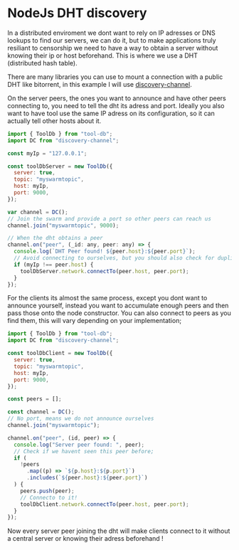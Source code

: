 # NodeJs DHT discovery

In a distributed enviroment we dont want to rely on IP adresses or DNS lookups to find our servers, we can do it, but to make applications truly resiliant to censorship we need to have a way to obtain a server without knowing their ip or host beforehand. This is where we use a DHT (distributed hash table).

There are many libraries you can use to mount a connection with a public DHT like bitorrent, in this example I will use [discovery-channel](https://www.npmjs.com/package/discovery-channel).

On the server peers, the ones you want to announce and have other peers connecting to, you need to tell the dht its adress and port.
Ideally you also want to have tool use the same IP adress on its configuration, so it can actually tell other hosts about it.

```js
import { ToolDb } from "tool-db";
import DC from "discovery-channel";

const myIp = "127.0.0.1";

const toolDbServer = new ToolDb({
  server: true,
  topic: "myswarmtopic",
  host: myIp,
  port: 9000,
});

var channel = DC();
// Join the swarm and provide a port so other peers can reach us
channel.join("myswarmtopic", 9000);

// When the dht obtains a peer
channel.on("peer", (_id: any, peer: any) => {
  console.log(`DHT Peer found! ${peer.host}:${peer.port}`);
  // Avoid connecting to ourselves, but you should also check for duplicates.
  if (myIp !== peer.host) {
    toolDbServer.network.connectTo(peer.host, peer.port);
  }
});
```

For the clients its almost the same process, except you dont want to announce yourself, instead you want to accumulate enough peers and then pass those onto the node constructor. You can also connect to peers as you find them, this will vary depending on your implementation;

```js
import { ToolDb } from "tool-db";
import DC from "discovery-channel";

const toolDbClient = new ToolDb({
  server: true,
  topic: "myswarmtopic",
  host: myIp,
  port: 9000,
});

const peers = [];

const channel = DC();
// No port, means we do not announce ourselves
channel.join("myswarmtopic");

channel.on("peer", (id, peer) => {
  console.log("Server peer found: ", peer);
  // Check if we havent seen this peer before;
  if (
    !peers
      .map((p) => `${p.host}:${p.port}`)
      .includes(`${peer.host}:${peer.port}`)
  ) {
    peers.push(peer);
    // Connecto to it!
    toolDbClient.network.connectTo(peer.host, peer.port);
  }
});
```

Now every server peer joining the dht will make clients connect to it without a central server or knowing their adress beforehand !